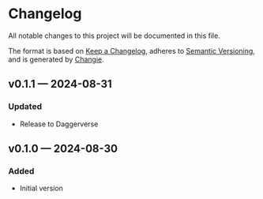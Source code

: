 # Changelog

All notable changes to this project will be documented in this file.

The format is based on [Keep a Changelog](https://keepachangelog.com/en/1.1.0/), adheres to [Semantic Versioning](https://semver.org/spec/v2.0.0.html), and is generated by [Changie](https://github.com/miniscruff/changie).

## v0.1.1 — 2024-08-31

### Updated

* Release to Daggerverse

## v0.1.0 — 2024-08-30

### Added

* Initial version

